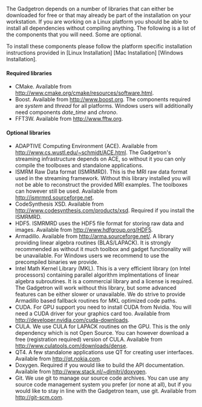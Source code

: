 The Gadgetron depends on a number of libraries that can either be downloaded for free or that may already be part of the installation on your workstation. If you are working on a Linux platform you should be able to install all dependencies without compiling anything. The following is a list of the components that you will need. Some are optional.

To install these components please follow the platform specific installation instructions provided in [Linux Installation] [Mac Installation] [Windows Installation].

#### Required libraries

* CMake. Available from <http://www.cmake.org/cmake/resources/software.html>.
* Boost. Available from <http://www.boost.org>. The components required are _system_ and _thread_ for all platforms. Windows users will additionally need components _date_time_ and _chrono_.
* FFT3W. Available from <http://www.fftw.org>.

#### Optional libraries

* ADAPTIVE Computing Environment (ACE). Available from <http://www.cs.wustl.edu/~schmidt/ACE.html>. The Gadgetron's streaming infrastructure depends on ACE, so without it you can only compile the toolboxes and standalone applications.
* ISMRM Raw Data format (ISMRMRD). This is the MRI raw data format used in the streaming framework. Without this library installed you will not be able to reconstruct the provided MRI examples. The toolboxes can however still be used. Available from <http://ismrmrd.sourceforge.net>.
* CodeSynthesis XSD. Available from <http://www.codesynthesis.com/products/xsd>. Required if you install the ISMRMRD.
* HDF5. ISMRMRD uses the HDF5 file format for storing raw data and images. Available from <http://www.hdfgroup.org/HDF5>.
* Armadillo. Available from <http://arma.sourceforge.net/>. A library providing linear algebra routines (BLAS/LAPACK). It is strongly recommended as without it much toolbox and gadget functionality will be unavailable. For Windows users we recommend to use the precompiled binaries we provide.
* Intel Math Kernel Library (MKL). This is a very efficient library (on Intel processors) containing parallel algorithm implmentations of linear algebra subroutines. It is a commercial library and a license is required. The Gadgetron will work without this library, but some advanced features can be either slower or unavailable. We do strive to provide Armadillo based fallback routines for MKL optimized code paths.
* CUDA. For GPU support you need to install CUDA from Nvidia. You will need a CUDA driver for your graphics card too. Available from <http://developer.nvidia.com/cuda-downloads>.
* CULA. We use CULA for LAPACK routines on the GPU. This is the only dependency which is not Open Source. You can however download a free (registration required) version of CULA. Available from <http://www.culatools.com/downloads/dense>.
* QT4. A few standalone applications use QT for creating user interfaces. Available from <http://qt.nokia.com>.
* Doxygen. Required if you would like to build the API documentation. Available from <http://www.stack.nl/~dimitri/doxygen>.
* Git. We use git to manage our source code archives. You can use any source code management system you prefer (or none at all), but if you would like to stay in line with the Gadgetron team, use git. Available from <http://git-scm.com>.
